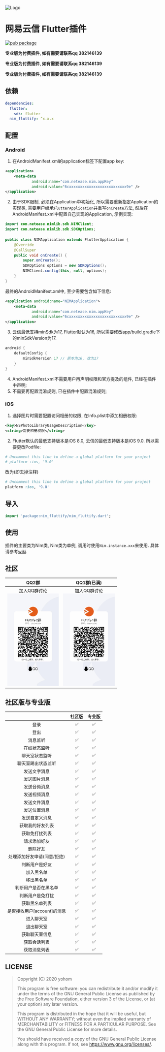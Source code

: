 ![Logo](https://github.com/fluttify-project/fluttify-core-example/blob/develop/other/Logo-Landscape.png?raw=true)

# 网易云信 Flutter插件

[![pub package](https://img.shields.io/pub/v/nim_fluttify.svg)](https://pub.Flutter-io.cn/packages/nim_fluttify)

**专业版为付费插件, 如有需要请联系qq 382146139**

**专业版为付费插件, 如有需要请联系qq 382146139**

**专业版为付费插件, 如有需要请联系qq 382146139**

## 依赖
```yaml
dependencies:
  flutter:
    sdk: flutter
  nim_fluttify: ^x.x.x
```

## 配置
### Android
1. 在AndroidManifest.xml的application标签下配置app key:
```xml
<application>
    <meta-data
            android:name="com.netease.nim.appKey"
            android:value="6cxxxxxxxxxxxxxxxxxxxxxxxxxx9e" />
</application>
```
2. 由于SDK限制, 必须在Application中初始化, 所以需要重新指定Application的实现类, 需要用户继承`FlutterApplication`并重写`onCreate`方法, 然后在AndroidManifest.xml中配置自己实现的Application, 示例实现:
```java
import com.netease.nimlib.sdk.NIMClient;
import com.netease.nimlib.sdk.SDKOptions;

public class NIMApplication extends FlutterApplication {
    @Override
    @CallSuper
    public void onCreate() {
        super.onCreate();
        SDKOptions options = new SDKOptions();
        NIMClient.config(this, null, options);
    }
}
```
最终的AndroidManifest.xml中, 至少需要包含如下信息:
```xml
<application android:name="NIMApplication">
    <meta-data
            android:name="com.netease.nim.appKey"
            android:value="6cxxxxxxxxxxxxxxxxxxxxxxxxxx9e" />
</application>
```
3. 云信最低支持minSdk为17, Flutter默认为16, 所以需要修改app/build.gradle下的minSdkVersion为17.
```groovy
android {
    defaultConfig {
        minSdkVersion 17 // 原本为16, 改为17
    }
}
```
4. AndroidManifest.xml不需要用户再声明权限和官方提及的组件, 已经在插件中声明;
5. 不需要再配置混淆规则, 已在插件中配置混淆规则;

### iOS
1. 选择图片时需要配置访问相册的权限, 在Info.plist中添加相册权限:
```xml
<key>NSPhotoLibraryUsageDescription</key>
<string>需要相册权限</string>
```
2. Flutter默认的最低支持版本是iOS 8.0, 云信的最低支持版本是iOS 9.0. 所以需要更改Podfile:
```ruby
# Uncomment this line to define a global platform for your project
# platform :ios, '9.0'
```
改为(即去掉注释)
```ruby
# Uncomment this line to define a global platform for your project
platform :ios, '9.0'
```

## 导入
```dart
import 'package:nim_fluttify/nim_fluttify.dart';
```

## 使用
插件的主要类为Nim类, Nim类为单例, 调用时使用`Nim.instance.xxx`来使用. 具体请参考[wiki](https://github.com/fluttify-project/netease_im_fluttify/wiki).

## 社区
| QQ2群 | QQ1群(已满) |
| :----------: | :----------: |
| 加入QQ群讨论 <br/> <img src="https://github.com/fluttify-project/fluttify-project/blob/master/resources/qrcode_1593774649831.jpg?raw=true" height="300"> |加入QQ群讨论 <br/> <img src="https://github.com/fluttify-project/fluttify-project/blob/master/resources/1593774713224_temp_qrcode_share_9993.png?raw=true" height="300"> | 

## 社区版与专业版
|       | 社区版 | 专业版 |
|:-----:|:-----:|:-----:|
|  登录  |  ✅ |  ✅   |
|  登出  |  ✅ |  ✅   |
|  消息监听  |  ✅ |  ✅   |
|  在线状态监听  |  ✅ |  ✅   |
|  聊天室状态监听  |  ✅ |  ✅   |
|  聊天室踢出状态监听  |  ✅ |  ✅   |
|  发送文字消息  |  ✅ |  ✅   |
|  发送图片消息  |  ✅ |  ✅   |
|  发送音频消息  |  ✅ |  ✅   |
|  发送视频消息  |  ✅ |  ✅   |
|  发送文件消息  |  ✅ |  ✅   |
|  发送位置消息  |  ✅ |  ✅   |
|  发送自定义消息  |  ✅ |  ✅   |
|  获取我的好友列表  |  ✅ |  ✅   |
|  获取免打扰列表  |  ✅ |  ✅   |
|  请求添加好友  |  ✅ |  ✅   |
|  删除好友  |  ✅ |  ✅   |
|  处理添加好友申请(同意/拒绝)  |  ✅ |  ✅   |
|  判断用户是好友  |  ✅ |  ✅   |
|  加入黑名单  |  ✅ |  ✅   |
|  移出黑名单  |  ✅ |  ✅   |
|  判断用户是否在黑名单  |  ✅ |  ✅   |
|  判断用户是免打扰  |  ✅ |  ✅   |
|  获取黑名单列表  |  ✅ |  ✅   |
|  是否接收用户[account]的消息  |  ✅ |  ✅   |
|  进入聊天室  |  ✅ |  ✅   |
|  退出聊天室  |  ✅ |  ✅   |
|  获取聊天室信息  |  ✅ |  ✅   |
|  获取会话列表  |  ✅ |  ✅   |
|  获取消息列表  |  ✅ |  ✅   |

## LICENSE
> Copyright (C) 2020 yohom
> 
> This program is free software: you can redistribute it and/or modify
> it under the terms of the GNU General Public License as published by
> the Free Software Foundation, either version 3 of the License, or
> (at your option) any later version.
> 
> This program is distributed in the hope that it will be useful,
> but WITHOUT ANY WARRANTY; without even the implied warranty of
> MERCHANTABILITY or FITNESS FOR A PARTICULAR PURPOSE.  See the
> GNU General Public License for more details.
> 
> You should have received a copy of the GNU General Public License
> along with this program.  If not, see <https://www.gnu.org/licenses/>.
